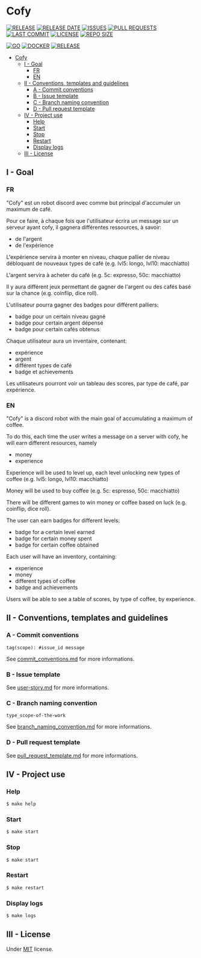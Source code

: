 # Cofy

[![RELEASE](https://img.shields.io/github/v/release/blyndusk/cofy)](https://github.com/blyndusk/cofy/releases)
[![RELEASE DATE](https://img.shields.io/github/release-date/blyndusk/cofy)](https://github.com/blyndusk/cofy/commits/main)
[![ISSUES](https://img.shields.io/github/issues/blyndusk/cofy)](https://github.com/blyndusk/cofy/issues)
[![PULL REQUESTS](https://img.shields.io/github/issues-pr/blyndusk/cofy)](https://github.com/blyndusk/cofy/pulls) 
[![LAST COMMIT](https://img.shields.io/github/last-commit/blyndusk/cofy)](https://github.com/blyndusk/cofy/commits/main)
[![LICENSE](https://img.shields.io/github/license/blyndusk/cofy)](https://github.com/blyndusk/cofy/blob/main/LICENSE) 
[![REPO SIZE](https://img.shields.io/github/repo-size/blyndusk/cofy)](https://github.com/blyndusk/cofy) 

[![GO](https://github.com/blyndusk/cofy/actions/workflows/go.yml/badge.svg)](https://github.com/blyndusk/cofy/actions/workflows/go.yml)
[![DOCKER](https://github.com/blyndusk/cofy/actions/workflows/docker.yml/badge.svg)](https://github.com/blyndusk/cofy/actions/workflows/docker.yml) 
[![RELEASE](https://github.com/blyndusk/cofy/actions/workflows/release.yml/badge.svg)](https://github.com/blyndusk/cofy/actions/workflows/release.yml)

- [Cofy](#cofy)
  - [I - Goal](#i---goal)
    - [FR](#fr)
    - [EN](#en)
  - [II - Conventions, templates and guidelines](#ii---conventions-templates-and-guidelines)
    - [A - Commit conventions](#a---commit-conventions)
    - [B - Issue template](#b---issue-template)
    - [C - Branch naming convention](#c---branch-naming-convention)
    - [D - Pull request template](#d---pull-request-template)
  - [IV - Project use](#iv---project-use)
    - [Help](#help)
    - [Start](#start)
    - [Stop](#stop)
    - [Restart](#restart)
    - [Display logs](#display-logs)
  - [III - License](#iii---license)

## I - Goal

### FR

"Cofy" est un robot discord avec comme but principal d'accumuler un maximum de café.

Pour ce faire, à chaque fois que l'utilisateur écrira un message sur un serveur ayant cofy, il gagnera différentes ressources, à savoir:
- de l'argent
- de l'expérience

L'expérience servira à monter en niveau, chaque pallier de niveau débloquant de nouveaux types de café (e.g. lvl5: longo, lvl10: macchiatto)

L'argent servira à acheter du café (e.g. 5c: expresso, 50c: macchiatto)

Il y aura différent jeux permettant de gagner de l'argent ou des cafés basé sur la chance (e.g. coinflip, dice roll).

L'utilisateur pourra gagner des badges pour différent palliers:
- badge pour un certain niveau gagné
- badge pour certain argent dépensé
- badge pour certain cafés obtenus

Chaque utilisateur aura un inventaire, contenant:
- expérience
- argent
- différent types de café
- badge et achievements


Les utilisateurs pourront voir un tableau des scores, par type de café, par expérience.

### EN

"Cofy" is a discord robot with the main goal of accumulating a maximum of coffee.

To do this, each time the user writes a message on a server with cofy, he will earn different resources, namely
- money
- experience

Experience will be used to level up, each level unlocking new types of coffee (e.g. lvl5: longo, lvl10: macchiatto)

Money will be used to buy coffee (e.g. 5c: espresso, 50c: macchiatto)

There will be different games to win money or coffee based on luck (e.g. coinflip, dice roll).

The user can earn badges for different levels:
- badge for a certain level earned
- badge for certain money spent
- badge for certain coffee obtained

Each user will have an inventory, containing:
- experience
- money
- different types of coffee
- badge and achievements


Users will be able to see a table of scores, by type of coffee, by experience.


## II - Conventions, templates and guidelines

### A - Commit conventions

```
tag(scope): #issue_id message
```

See [commit_conventions.md](.github/commit_conventions.md) for more informations.

### B - Issue template

See [user-story.md](.github/ISSUE_TEMPLATE/user-story.md) for more informations.

### C - Branch naming convention

```
type_scope-of-the-work
```

See [branch_naming_convention.md](.github/branch_naming_convention.md) for more informations.

### D - Pull request template

See [pull_request_template.md](.github/pull_request_template.md) for more informations.


## IV - Project use

### Help

```bash
$ make help
```

### Start

```bash
$ make start
```

### Stop

```bash
$ make start
```

### Restart

```bash
$ make restart
```

### Display logs

```bash
$ make logs
```



## III - License

Under [MIT](./LICENSE) license.
